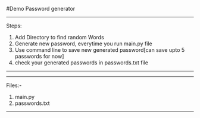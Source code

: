 #Demo Password generator 

------------------------------------------------------------------------------------------
Steps:
1. Add Directory to find random Words
2. Generate new password, everytime you run main.py file
3. Use command line to save new generated password[can save upto 5 passwords for now]
4. check your generated passwords in passwords.txt file
------------------------------------------------------------------------------------------

--------------------------------------
Files:-
1. main.py
2. passwords.txt
--------------------------------------

